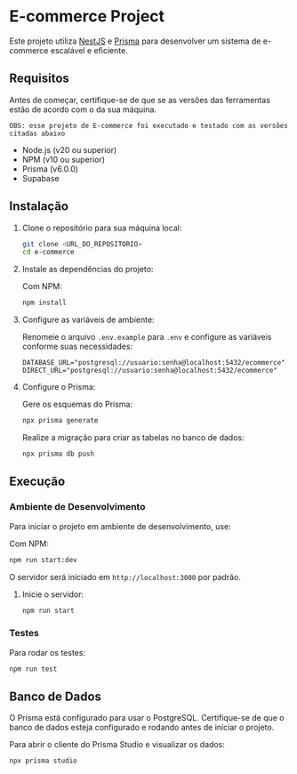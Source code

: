 # E-commerce Project

Este projeto utiliza [NestJS](https://nestjs.com/) e [Prisma](https://www.prisma.io/) para desenvolver um sistema de e-commerce escalável e eficiente.

## Requisitos

Antes de começar, certifique-se de que se as versões das ferramentas estão de acordo com o da sua máquina.

 ` OBS: esse projeto de E-commerce foi executado e testado com as versões citadas abaixo `

- Node.js (v20 ou superior)
- NPM (v10 ou superior)
- Prisma (v6.0.0)
- Supabase

## Instalação

1. Clone o repositório para sua máquina local:

   ```bash
   git clone <URL_DO_REPOSITORIO>
   cd e-commerce
   ```

2. Instale as dependências do projeto:

   Com NPM:
   ```bash
   npm install
   ```

3. Configure as variáveis de ambiente:

   Renomeie o arquivo `.env.example` para `.env` e configure as variáveis conforme suas necessidades:

   ```env
   DATABASE_URL="postgresql://usuario:senha@localhost:5432/ecommerce"
   DIRECT_URL="postgresql://usuario:senha@localhost:5432/ecommerce"
   ```

4. Configure o Prisma:

   Gere os esquemas do Prisma:

   ```bash
   npx prisma generate
   ```

   Realize a migração para criar as tabelas no banco de dados:

   ```bash
   npx prisma db push
   ```

## Execução

### Ambiente de Desenvolvimento

Para iniciar o projeto em ambiente de desenvolvimento, use:

Com NPM:
```bash
npm run start:dev
```

O servidor será iniciado em `http://localhost:3000` por padrão.

1. Inicie o servidor:

   ```bash
   npm run start
   ```

### Testes

Para rodar os testes:

```bash
npm run test
```

## Banco de Dados

O Prisma está configurado para usar o PostgreSQL. Certifique-se de que o banco de dados esteja configurado e rodando antes de iniciar o projeto.

Para abrir o cliente do Prisma Studio e visualizar os dados:

```bash
npx prisma studio
```
